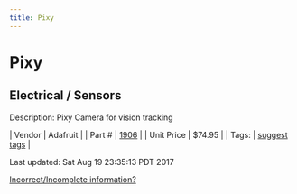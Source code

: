 ```yaml
---
title: Pixy
---
```


# Pixy
## Electrical / Sensors
Description: 	Pixy Camera for vision tracking 

| Vendor | Adafruit | 
| Part # | [1906](https://www.adafruit.com/products/1906) | 
| Unit Price | $74.95 | 
| Tags: | [suggest tags](https://docs.google.com/forms/d/e/1FAIpQLSeWyY8v3RgOty-MyWmh9U0iivNYN_molChYyS-0U-o-kOAv_g/viewform) | 

Last updated: Sat Aug 19 23:35:13 PDT 2017

 [Incorrect/Incomplete information?](https://docs.google.com/forms/d/e/1FAIpQLSeWyY8v3RgOty-MyWmh9U0iivNYN_molChYyS-0U-o-kOAv_g/viewform)